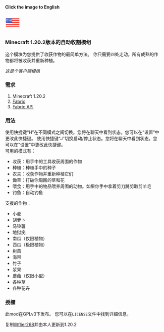 #### Click the image to English
<a href=Readme_en.md><img src=".github/icon/USA.png"></a>
### Minecraft 1.20.2版本的自动收割模组
这个模块为您提供了收获作物的最简单方法。
你只需要四处走动，所有成熟的作物都将被收获并重新种植。

*这是个客户端模组*

### 需求
1. Minecraft 1.20.2
2. [Fabric](https://fabricmc.net/wiki/install)
3. [Fabric API](https://www.curseforge.com/minecraft/mc-mods/fabric-api)

### 用法
使用快捷键“H”在不同模式之间切换。您将在聊天中看到状态。您可以在“设置”中更改此快捷键。
使用快捷键“J”切换启动/停止状态。您将在聊天中看到状态。您可以在“设置”中更改此快捷键。  
可用的模式有：  

 - 收获：用手中的工具收获周围的作物
 - 种植：种植手中的种子
 - 农夫：收获作物并重新种植它们
 - 鋤草：打破你周围的草和花
 - 喂食：用手中的物品喂养周围的动物。如果你手中拿着剪刀將剪取剪羊毛
 - 钓鱼：自动钓鱼

支援的作物：

 - 小麦
 - 胡萝卜
 - 马铃薯
 - 地狱疣
 - 南瓜（仅限植物）
 - 西瓜（极限植物）
 - 树苗
 - 海带
 - 竹子
 - 浆果
 - 蘑菇（仅限小型）
 - 各种草
 - 各种花卉

### 授權
此mod在GPLv3下发布。
您可以在`LICENSE`文件中找到详細信息。

复制自[flier268](https://github.com/flier268/AutoHarvestMod)并由本人更新到1.20.2